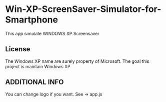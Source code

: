 # Win-XP-ScreenSaver-Simulator-for-Smartphone
This app simulate WINDOWS XP Screensaver
## License
The Windows XP name are surely property of Microsoft. The goal this project is maintain Windows XP
## ADDITIONAL INFO
You can change logo if you want. See -> app.js
